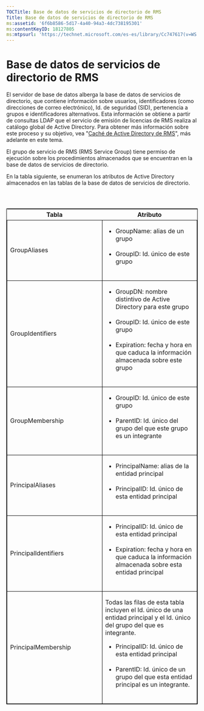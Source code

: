 ```yaml
---
TOCTitle: Base de datos de servicios de directorio de RMS
Title: Base de datos de servicios de directorio de RMS
ms:assetid: '6f6b8586-5d17-4a40-94a3-4dc738195301'
ms:contentKeyID: 18127805
ms:mtpsurl: 'https://technet.microsoft.com/es-es/library/Cc747617(v=WS.10)'
---
```


Base de datos de servicios de directorio de RMS
===============================================

El servidor de base de datos alberga la base de datos de servicios de directorio, que contiene información sobre usuarios, identificadores (como direcciones de correo electrónico), Id. de seguridad (SID), pertenencia a grupos e identificadores alternativos. Esta información se obtiene a partir de consultas LDAP que el servicio de emisión de licencias de RMS realiza al catálogo global de Active Directory. Para obtener más información sobre este proceso y su objetivo, vea "[Caché de Active Directory de RMS](https://technet.microsoft.com/c721a2eb-2fe9-4346-b426-3cc169b97265)", más adelante en este tema.

El grupo de servicio de RMS (RMS Service Group) tiene permiso de ejecución sobre los procedimientos almacenados que se encuentran en la base de datos de servicios de directorio.

En la tabla siguiente, se enumeran los atributos de Active Directory almacenados en las tablas de la base de datos de servicios de directorio.

###  

<p> </p>
<table style="border:1px solid black;">
<colgroup>
<col width="50%" />
<col width="50%" />
</colgroup>
<thead>
<tr class="header">
<th>Tabla</th>
<th>Atributo</th>
</tr>
</thead>
<tbody>
<tr class="odd">
<td style="border:1px solid black;"><p>GroupAliases</p></td>
<td style="border:1px solid black;"><ul>
<li>GroupName: alias de un grupo<br />
<br />
</li>
<li>GroupID: Id. único de este grupo<br />
<br />
</li>
</ul></td>
</tr>
<tr class="even">
<td style="border:1px solid black;"><p>GroupIdentifiers</p></td>
<td style="border:1px solid black;"><ul>
<li>GroupDN: nombre distintivo de Active Directory para este grupo<br />
<br />
</li>
<li>GroupID: Id. único de este grupo<br />
<br />
</li>
<li>Expiration: fecha y hora en que caduca la información almacenada sobre este grupo<br />
<br />
</li>
</ul></td>
</tr>
<tr class="odd">
<td style="border:1px solid black;"><p>GroupMembership</p></td>
<td style="border:1px solid black;"><ul>
<li>GroupID: Id. único de este grupo<br />
<br />
</li>
<li>ParentID: Id. único del grupo del que este grupo es un integrante<br />
<br />
</li>
</ul></td>
</tr>
<tr class="even">
<td style="border:1px solid black;"><p>PrincipalAliases</p></td>
<td style="border:1px solid black;"><ul>
<li>PrincipalName: alias de la entidad principal<br />
<br />
</li>
<li>PrincipalID: Id. único de esta entidad principal<br />
<br />
</li>
</ul></td>
</tr>
<tr class="odd">
<td style="border:1px solid black;"><p>PrincipalIdentifiers</p></td>
<td style="border:1px solid black;"><ul>
<li>PrincipalID: Id. único de esta entidad principal<br />
<br />
</li>
<li>Expiration: fecha y hora en que caduca la información almacenada sobre esta entidad principal<br />
<br />
</li>
</ul></td>
</tr>
<tr class="even">
<td style="border:1px solid black;"><p>PrincipalMembership</p></td>
<td style="border:1px solid black;"><p>Todas las filas de esta tabla incluyen el Id. único de una entidad principal y el Id. único del grupo del que es integrante.</p>
<ul>
<li>PrincipalID: Id. único de esta entidad principal<br />
<br />
</li>
<li>ParentID: Id. único de un grupo del que esta entidad principal es un integrante.<br />
<br />
</li>
</ul></td>
</tr>
</tbody>
</table>
